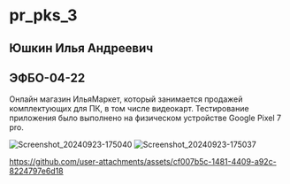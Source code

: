 # pr_pks_3
## Юшкин Илья Андреевич
## ЭФБО-04-22
Онлайн магазин ИльяМаркет, который занимается продажей комплектующих для ПК, в том числе видеокарт.
Тестирование приложения было выполнено на физическом устройстве Google Pixel 7 pro.

![Screenshot_20240923-175040](https://github.com/user-attachments/assets/77ed56ef-9333-445b-b552-a8ea9e7b6525)
![Screenshot_20240923-175037](https://github.com/user-attachments/assets/5f271e33-8a30-4fea-99f0-87cabd85a003)



https://github.com/user-attachments/assets/cf007b5c-1481-4409-a92c-8224797e6d18

